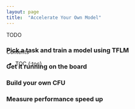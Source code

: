 ```yaml
---
layout: page
title:  "Accelerate Your Own Model"
---
```


TODO

<div id="toc_container" style="position: absolute" markdown="1">
<p class="toc_title">Contents</p>

* TOC
{:toc}
</div>

### Pick a task and train a model using TFLM
### Get it running on the board
### Build your own CFU
### Measure performance speed up
